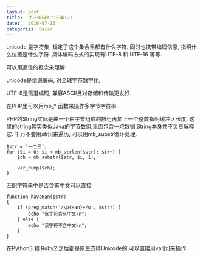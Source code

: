 ```yaml
---
layout: post
title:  关于编码的二三事(2)
date:   2016-07-13
categories: Baisc
---
```


unicode 是字符集, 规定了这个集合里都有什么字符.
同时也携带编码信息, 指明什么位置是什么字符.
具体编码方式的实现有UTF-8 和 UTF-16 等等.


可以用通信的概念来理解:


unicode是信源编码, 对全球字符数字化;

UTF-8是信道编码, 兼容ASCII且对存储和传输更友好.



在PHP里可以用mb_* 函数来操作多字节字符串.

PHP的String实际是由一个由字节组成的数组再加上一个整数指明缓冲区长度.
这里的string其实类似Java的字节数组,里面包含一坨数据,String本身并不负责解释它.
千万不要用$str[$i]来遍历, 可以用mb_substr循环处理.

```
$str = '一二三';
for ($i = 0; $i < mb_strlen($str); $i++) {
    $ch = mb_substr($str, $i, 1);

    var_dump($ch);
}
```

匹配字符串中是否含有中文可以直接

```
function haveHan($str)
{
    if (preg_match('/\p{Han}+/u', $str)) {
        echo "该字符含有中文\n";
    } else {
        echo "该字符不含中文\n";
    }
}
```

在Python3 和 Ruby2 之后都是原生支持Unicode的,可以直接用var[x]来操作.